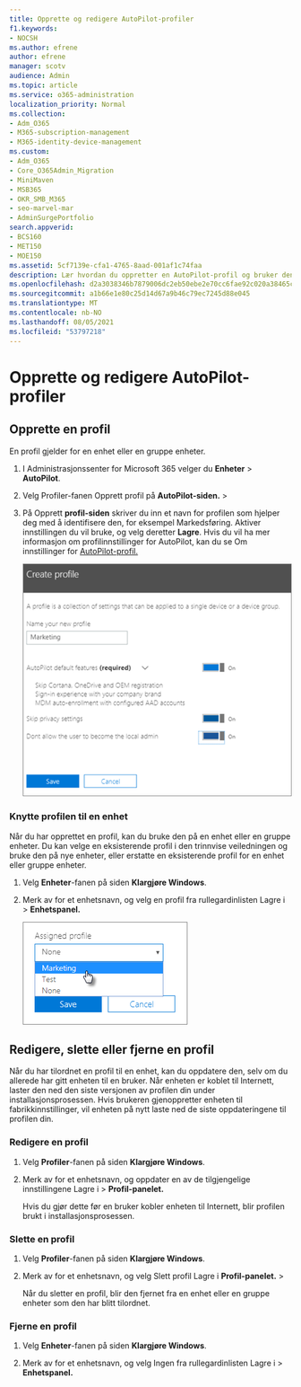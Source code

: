 ```yaml
---
title: Opprette og redigere AutoPilot-profiler
f1.keywords:
- NOCSH
ms.author: efrene
author: efrene
manager: scotv
audience: Admin
ms.topic: article
ms.service: o365-administration
localization_priority: Normal
ms.collection:
- Adm_O365
- M365-subscription-management
- M365-identity-device-management
ms.custom:
- Adm_O365
- Core_O365Admin_Migration
- MiniMaven
- MSB365
- OKR_SMB_M365
- seo-marvel-mar
- AdminSurgePortfolio
search.appverid:
- BCS160
- MET150
- MOE150
ms.assetid: 5cf7139e-cfa1-4765-8aad-001af1c74faa
description: Lær hvordan du oppretter en AutoPilot-profil og bruker den på en enhet, i tillegg til å redigere eller slette en profil eller fjerne en profil fra en enhet.
ms.openlocfilehash: d2a3038346b7879006dc2eb50ebe2e70cc6fae92c020a38465cec9d468c638b2
ms.sourcegitcommit: a1b66e1e80c25d14d67a9b46c79ec7245d88e045
ms.translationtype: MT
ms.contentlocale: nb-NO
ms.lasthandoff: 08/05/2021
ms.locfileid: "53797218"
---
```

# <a name="create-and-edit-autopilot-profiles"></a>Opprette og redigere AutoPilot-profiler

## <a name="create-a-profile"></a>Opprette en profil

En profil gjelder for en enhet eller en gruppe enheter.
  
1. I Administrasjonssenter for Microsoft 365 velger du **Enheter** \> **AutoPilot**.
  
2. Velg Profiler-fanen Opprett profil  på **AutoPilot-siden.** \> 
    
3. På Opprett **profil-siden** skriver du inn et navn for profilen som hjelper deg med å identifisere den, for eksempel Markedsføring. Aktiver innstillingen du vil bruke, og velg deretter **Lagre**. Hvis du vil ha mer informasjon om profilinnstillinger for AutoPilot, kan du se Om innstillinger for [AutoPilot-profil.](autopilot-profile-settings.md)
    
    ![Enter name and turn on settings in the Create profile panel.](../media/63b5a00d-6a5d-48d0-9557-e7531e80702a.png)
  
### <a name="apply-profile-to-a-device"></a>Knytte profilen til en enhet

Når du har opprettet en profil, kan du bruke den på en enhet eller en gruppe enheter. Du kan velge en eksisterende [](add-autopilot-devices-and-profile.md) profil i den trinnvise veiledningen og bruke den på nye enheter, eller erstatte en eksisterende profil for en enhet eller gruppe enheter. 
  
1. Velg **Enheter**-fanen på siden **Klargjøre Windows**. 
    
2. Merk av for et enhetsnavn, og  velg en profil fra  rullegardinlisten Lagre i \> **Enhetspanel.**
    
    ![In the Device panel, select an Assigned profile to apply it.](../media/ed0ce33f-9241-4403-a5de-2dddffdc6fb9.png)
  
## <a name="edit-delete-or-remove-a-profile"></a>Redigere, slette eller fjerne en profil

Når du har tilordnet en profil til en enhet, kan du oppdatere den, selv om du allerede har gitt enheten til en bruker. Når enheten er koblet til Internett, laster den ned den siste versjonen av profilen din under installasjonsprosessen. Hvis brukeren gjenoppretter enheten til fabrikkinnstillinger, vil enheten på nytt laste ned de siste oppdateringene til profilen din. 
  
### <a name="edit-a-profile"></a>Redigere en profil

1. Velg **Profiler**-fanen på siden **Klargjøre Windows**. 
    
2. Merk av for et enhetsnavn, og  oppdater en av de tilgjengelige innstillingene Lagre i \> **Profil-panelet.**
    
    Hvis du gjør dette før en bruker kobler enheten til Internett, blir profilen brukt i installasjonsprosessen.
    
### <a name="delete-a-profile"></a>Slette en profil

1. Velg **Profiler**-fanen på siden **Klargjøre Windows**. 
    
2. Merk av for et enhetsnavn, og  velg Slett profil Lagre i **Profil-panelet.** \> 
    
    Når du sletter en profil, blir den fjernet fra en enhet eller en gruppe enheter som den har blitt tilordnet.
    
### <a name="remove-a-profile"></a>Fjerne en profil

1. Velg **Enheter**-fanen på siden **Klargjøre Windows**. 
    
2. Merk av for et enhetsnavn, og velg Ingen  fra  rullegardinlisten Lagre i  \> **Enhetspanel.**
    
